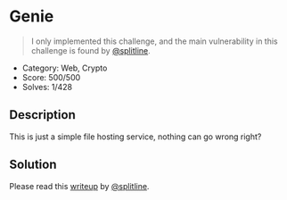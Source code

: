 # Genie

> I only implemented this challenge, and the main vulnerability in this challenge is found by [@splitline](https://github.com/splitline).

* Category: Web, Crypto
* Score: 500/500
* Solves: 1/428

## Description

This is just a simple file hosting service, nothing can go wrong right?

## Solution

Please read this [writeup](https://github.com/splitline/My-CTF-Challenges/tree/master/tsj-ctf/genie) by [@splitline](https://github.com/splitline).
